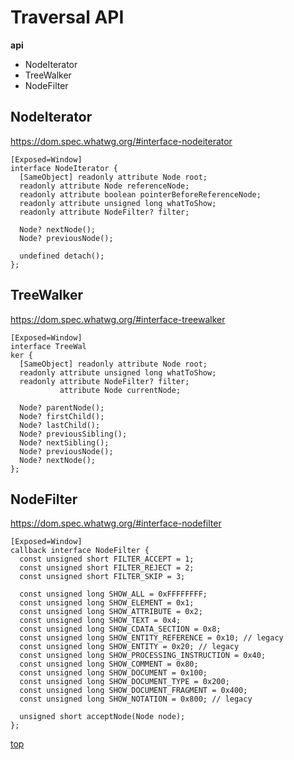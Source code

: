 # Traversal API  

**api**
- NodeIterator
- TreeWalker
- NodeFilter



## NodeIterator

https://dom.spec.whatwg.org/#interface-nodeiterator

```webidl
[Exposed=Window]
interface NodeIterator {
  [SameObject] readonly attribute Node root;
  readonly attribute Node referenceNode;
  readonly attribute boolean pointerBeforeReferenceNode;
  readonly attribute unsigned long whatToShow;
  readonly attribute NodeFilter? filter;

  Node? nextNode();
  Node? previousNode();

  undefined detach();
};
```



## TreeWalker

https://dom.spec.whatwg.org/#interface-treewalker

```webidl
[Exposed=Window]
interface TreeWal
ker {
  [SameObject] readonly attribute Node root;
  readonly attribute unsigned long whatToShow;
  readonly attribute NodeFilter? filter;
           attribute Node currentNode;

  Node? parentNode();
  Node? firstChild();
  Node? lastChild();
  Node? previousSibling();
  Node? nextSibling();
  Node? previousNode();
  Node? nextNode();
};
```



## NodeFilter

https://dom.spec.whatwg.org/#interface-nodefilter

```webidl
[Exposed=Window]
callback interface NodeFilter {
  const unsigned short FILTER_ACCEPT = 1;
  const unsigned short FILTER_REJECT = 2;
  const unsigned short FILTER_SKIP = 3;

  const unsigned long SHOW_ALL = 0xFFFFFFFF;
  const unsigned long SHOW_ELEMENT = 0x1;
  const unsigned long SHOW_ATTRIBUTE = 0x2;
  const unsigned long SHOW_TEXT = 0x4;
  const unsigned long SHOW_CDATA_SECTION = 0x8;
  const unsigned long SHOW_ENTITY_REFERENCE = 0x10; // legacy
  const unsigned long SHOW_ENTITY = 0x20; // legacy
  const unsigned long SHOW_PROCESSING_INSTRUCTION = 0x40;
  const unsigned long SHOW_COMMENT = 0x80;
  const unsigned long SHOW_DOCUMENT = 0x100;
  const unsigned long SHOW_DOCUMENT_TYPE = 0x200;
  const unsigned long SHOW_DOCUMENT_FRAGMENT = 0x400;
  const unsigned long SHOW_NOTATION = 0x800; // legacy

  unsigned short acceptNode(Node node);
};
```



[top](#)
